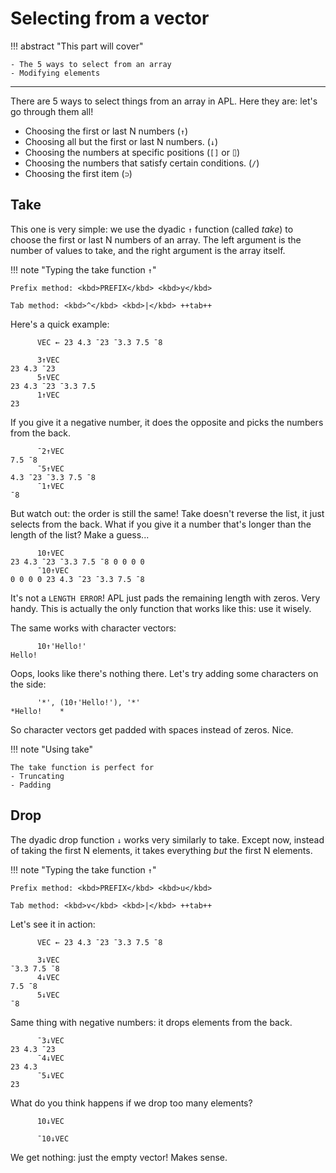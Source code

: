 # Selecting from a vector

!!! abstract "This part will cover"

    - The 5 ways to select from an array
    - Modifying elements

---

There are 5 ways to select things from an array in APL.
Here they are: let's go through them all!

- Choosing the first or last N numbers (`↑`)
- Choosing all but the first or last N numbers. (`↓`)
- Choosing the numbers at specific positions (`[]` or `⌷`)
- Choosing the numbers that satisfy certain conditions. (`/`)
- Choosing the first item (`⊃`)

## Take

This one is very simple: we use the dyadic `↑` function (called *take*) to choose the first or last N numbers of an array.
The left argument is the number of values to take, and the right argument is the array itself.

!!! note "Typing the take function `↑`"

    Prefix method: <kbd>PREFIX</kbd> <kbd>y</kbd>

    Tab method: <kbd>^</kbd> <kbd>|</kbd> ++tab++

Here's a quick example:

```apl
      VEC ← 23 4.3 ¯23 ¯3.3 7.5 ¯8

      3↑VEC
23 4.3 ¯23
      5↑VEC
23 4.3 ¯23 ¯3.3 7.5
      1↑VEC
23
```

If you give it a negative number, it does the opposite and picks the numbers from the back.

```apl
      ¯2↑VEC
7.5 ¯8
      ¯5↑VEC
4.3 ¯23 ¯3.3 7.5 ¯8
      ¯1↑VEC
¯8
```

But watch out: the order is still the same! Take doesn't reverse the list, it just selects from the back.
What if you give it a number that's longer than the length of the list? Make a guess...

```apl
      10↑VEC
23 4.3 ¯23 ¯3.3 7.5 ¯8 0 0 0 0
      ¯10↑VEC
0 0 0 0 23 4.3 ¯23 ¯3.3 7.5 ¯8
```

It's not a `LENGTH ERROR`!
APL just pads the remaining length with zeros. Very handy.
This is actually the only function that works like this: use it wisely.

The same works with character vectors:

```apl
      10↑'Hello!'
Hello!    
```

Oops, looks like there's nothing there. Let's try adding some characters on the side:

```
      '*', (10↑'Hello!'), '*'
*Hello!    *
```

So character vectors get padded with spaces instead of zeros. Nice.

!!! note "Using take"

    The take function is perfect for
    - Truncating
    - Padding

## Drop

The dyadic drop function `↓` works very similarly to take.
Except now, instead of taking the first N elements, it takes everything *but* the first N elements.

!!! note "Typing the take function `↑`"

    Prefix method: <kbd>PREFIX</kbd> <kbd>u</kbd>

    Tab method: <kbd>v</kbd> <kbd>|</kbd> ++tab++

Let's see it in action:

```apl
      VEC ← 23 4.3 ¯23 ¯3.3 7.5 ¯8

      3↓VEC
¯3.3 7.5 ¯8
      4↓VEC
7.5 ¯8
      5↓VEC
¯8
```

Same thing with negative numbers: it drops elements from the back.

```apl
      ¯3↓VEC
23 4.3 ¯23
      ¯4↓VEC
23 4.3
      ¯5↓VEC
23
```

What do you think happens if we drop too many elements?

```apl
      10↓VEC

      ¯10↓VEC

```

We get nothing: just the empty vector! Makes sense.

